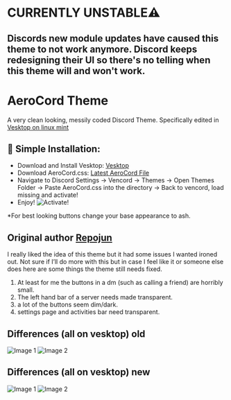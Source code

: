 # CURRENTLY UNSTABLE⚠️
## Discords new module updates have caused this theme to not work anymore. Discord keeps redesigning their UI so there's no telling when this theme will and won't work.
# AeroCord Theme
A very clean looking, messily coded Discord Theme. Specifically edited in [Vesktop on linux mint](https://github.com/Vencord/Vesktop)


## 🔧 Simple Installation:
- Download and Install Vesktop: [Vesktop](https://github.com/Vencord/Vesktop)
- Download AeroCord.css: [Latest AeroCord File](https://github.com/Twisty10000/AeroCord/blob/main/AeroCord.css)
- Navigate to Discord Settings -> Vencord -> Themes -> Open Themes Folder -> Paste AeroCord.css into the directory -> Back to vencord, load missing and activate!
- Enjoy!
![Activate!](https://github.com/Twisty10000/AeroCord/blob/main/Images/ActivateTheme.png?raw=true)

*For best looking buttons change your base appearance to ash.

## Original author [Repojun](https://github.com/repojun/AeroCord)
I really liked the idea of this theme but it had some issues I wanted ironed out. Not sure if I’ll do more with this but in case I feel like it or someone else does here are some things the theme still needs fixed. 

1. At least for me the buttons in a dm (such as calling a friend) are horribly small.
2. The left hand bar of a server needs made transparent.
3. a lot of the buttons seem dim/dark.
4. settings page and activities bar need transparent.

## Differences (all on vesktop) old

![Image 1](https://github.com/Twisty10000/AeroCord/blob/main/Images/image1old.png?raw=true)
![Image 2](https://github.com/Twisty10000/AeroCord/blob/main/Images/image2old.png?raw=true)

## Differences (all on vesktop) new

![Image 1](https://github.com/Twisty10000/AeroCord/blob/main/Images/image1new.png?raw=true)
![Image 2](https://github.com/Twisty10000/AeroCord/blob/main/Images/image2new.png?raw=true)

